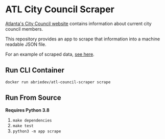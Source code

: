 # ATL City Council Scraper

[Atlanta's City Council website](https://citycouncil.atlantaga.gov/) contains information about current city council members.

This repository provides an app to scrape that information into a machine readable JSON file.

For an example of scraped data, [see here](tests/testdata/scraped.json).

## Run CLI Container

`docker run abriedev/atl-council-scraper scrape`

## Run From Source

__Requires Python 3.8__

1. `make dependencies`
2. `make test`
3. `python3 -m app scrape`
